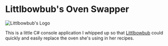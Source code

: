 # Littlbowbub's Oven Swapper
![Littlbowbub's Logo](https://c10.patreonusercontent.com/4/patreon-media/p/campaign/3428948/008709b9feab48e695bb15cb00e0668a/eyJ3IjoyMDB9/3.png?token-time=2145916800&token-hash=kR9LBF8wZIV_MPkZK6tDzx30pXbqZptdc2ajfcAWFpQ%3D)

This is a little C# console application I whipped up so that [Littlbowbub](https://www.patreon.com/littlbowbub) could quickly and easily replace the oven she's using in her recipes.
